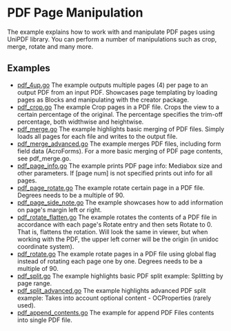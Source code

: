 # PDF Page Manipulation

The example explains how to work with and manipulate PDF pages using UniPDF library. You can perform a number of manipulations such as crop, merge, rotate and many more.

## Examples

- [pdf_4up.go](pdf_4up.go) The example outputs multiple pages (4) per page to an output PDF from an input PDF. Showcases page templating by loading pages as Blocks and manipulating with the creator package.
- [pdf_crop.go](pdf_crop.go) The example Crop pages in a PDF file. Crops the view to a certain percentage of the original. The percentage specifies the trim-off percentage, both widthwise and heightwise.
- [pdf_merge.go](pdf_merge.go) The example highlights basic merging of PDF files. Simply loads all pages for each file and writes to the output file.
- [pdf_merge_advanced.go](pdf_merge_advanced.go) The example merges PDF files, including form field data (AcroForms). For a more basic merging of PDF page contents, see pdf_merge.go.
- [pdf_page_info.go](pdf_page_info.go) The example prints PDF page info: Mediabox size and other parameters. If [page num] is not specified prints out info for all pages.
- [pdf_page_rotate.go](pdf_page_rotate.go) The example rotate certain page in a PDF file. Degrees needs to be a multiple of 90.
- [pdf_page_side_note.go](pdf_page_side_note.go) The example showcases how to add information on page's margin left or right.
- [pdf_rotate_flatten.go](pdf_rotate_flatten.go) The example rotates the contents of a PDF file in accordance with each page's Rotate entry and then sets Rotate to 0. That is, flattens the rotation. Will look the same in viewer, but when working with the PDF, the upper left corner will be the origin (in unidoc coordinate system).
- [pdf_rotate.go](pdf_rotate.go) The example rotate pages in a PDF file using global flag instead of rotating each page one by one. Degrees needs to be a multiple of 90.
- [pdf_split.go](pdf_split.go) The example highlights basic PDF split example: Splitting by page range.
- [pdf_split_advanced.go](pdf_split_advanced.go) The example highlights advanced PDF split example: Takes into account optional content - OCProperties (rarely used).
- [pdf_append_contents.go](pdf_append_contents.go) The example for append PDF Files contents into single PDF file.
